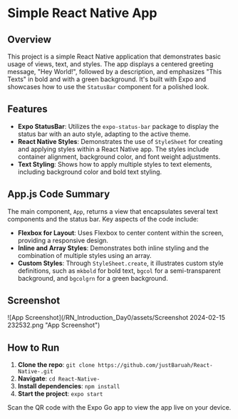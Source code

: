 # Simple React Native App

## Overview

This project is a simple React Native application that demonstrates basic usage of views, text, and styles. The app displays a centered greeting message, "Hey World!", followed by a description, and emphasizes "This Texts" in bold and with a green background. It's built with Expo and showcases how to use the `StatusBar` component for a polished look.

## Features

- **Expo StatusBar**: Utilizes the `expo-status-bar` package to display the status bar with an auto style, adapting to the active theme.
- **React Native Styles**: Demonstrates the use of `StyleSheet` for creating and applying styles within a React Native app. The styles include container alignment, background color, and font weight adjustments.
- **Text Styling**: Shows how to apply multiple styles to text elements, including background color and bold text styling.

## App.js Code Summary

The main component, `App`, returns a view that encapsulates several text components and the status bar. Key aspects of the code include:

- **Flexbox for Layout**: Uses Flexbox to center content within the screen, providing a responsive design.
- **Inline and Array Styles**: Demonstrates both inline styling and the combination of multiple styles using an array.
- **Custom Styles**: Through `StyleSheet.create`, it illustrates custom style definitions, such as `mkbold` for bold text, `bgcol` for a semi-transparent background, and `bgcolgrn` for a green background.

## Screenshot

![App Screenshot](/RN_Introduction_Day0/assets/Screenshot 2024-02-15 232532.png "App Screenshot")

## How to Run

1. **Clone the repo**: `git clone https://github.com/justBaruah/React-Native-.git`
2. **Navigate**: `cd React-Native-`
3. **Install dependencies**: `npm install`
4. **Start the project**: `expo start`

Scan the QR code with the Expo Go app to view the app live on your device.
